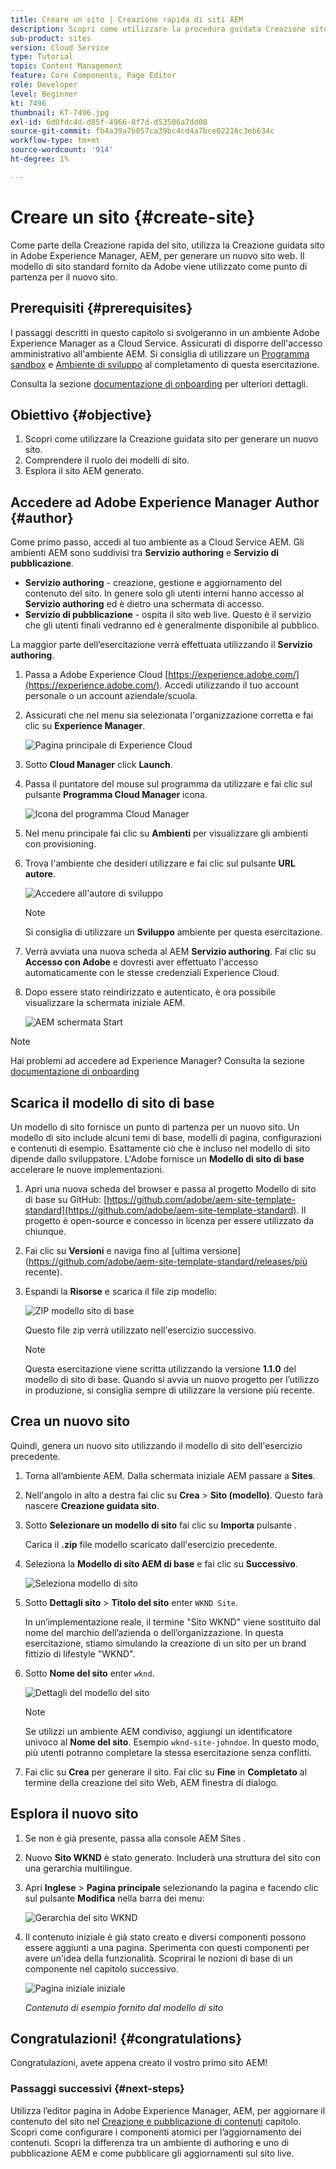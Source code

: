 ```yaml
---
title: Creare un sito | Creazione rapida di siti AEM
description: Scopri come utilizzare la procedura guidata Creazione sito per generare un nuovo sito Web. Il modello di sito standard fornito da Adobe è un punto di partenza per il nuovo sito.
sub-product: sites
version: Cloud Service
type: Tutorial
topic: Content Management
feature: Core Components, Page Editor
role: Developer
level: Beginner
kt: 7496
thumbnail: KT-7496.jpg
exl-id: 6d0fdc4d-d85f-4966-8f7d-d53506a7dd08
source-git-commit: fb4a39a7b057ca39bc4cd4a7bce02216c3eb634c
workflow-type: tm+mt
source-wordcount: '914'
ht-degree: 1%

---
```


# Creare un sito {#create-site}

Come parte della Creazione rapida del sito, utilizza la Creazione guidata sito in Adobe Experience Manager, AEM, per generare un nuovo sito web. Il modello di sito standard fornito da Adobe viene utilizzato come punto di partenza per il nuovo sito.

## Prerequisiti {#prerequisites}

I passaggi descritti in questo capitolo si svolgeranno in un ambiente Adobe Experience Manager as a Cloud Service. Assicurati di disporre dell&#39;accesso amministrativo all&#39;ambiente AEM. Si consiglia di utilizzare un [Programma sandbox](https://experienceleague.adobe.com/docs/experience-manager-cloud-service/onboarding/getting-access/sandbox-programs/introduction-sandbox-programs.html) e [Ambiente di sviluppo](https://experienceleague.adobe.com/docs/experience-manager-cloud-service/implementing/using-cloud-manager/manage-environments.html) al completamento di questa esercitazione.

Consulta la sezione [documentazione di onboarding](https://experienceleague.adobe.com/docs/experience-manager-cloud-service/onboarding/home.html) per ulteriori dettagli.

## Obiettivo {#objective}

1. Scopri come utilizzare la Creazione guidata sito per generare un nuovo sito.
1. Comprendere il ruolo dei modelli di sito.
1. Esplora il sito AEM generato.

## Accedere ad Adobe Experience Manager Author {#author}

Come primo passo, accedi al tuo ambiente as a Cloud Service AEM. Gli ambienti AEM sono suddivisi tra **Servizio authoring** e **Servizio di pubblicazione**.

* **Servizio authoring** - creazione, gestione e aggiornamento del contenuto del sito. In genere solo gli utenti interni hanno accesso al **Servizio authoring** ed è dietro una schermata di accesso.
* **Servizio di pubblicazione** - ospita il sito web live. Questo è il servizio che gli utenti finali vedranno ed è generalmente disponibile al pubblico.

La maggior parte dell’esercitazione verrà effettuata utilizzando il **Servizio authoring**.

1. Passa a Adobe Experience Cloud [https://experience.adobe.com/](https://experience.adobe.com/). Accedi utilizzando il tuo account personale o un account aziendale/scuola.
1. Assicurati che nel menu sia selezionata l&#39;organizzazione corretta e fai clic su **Experience Manager**.

   ![Pagina principale di Experience Cloud](assets/create-site/experience-cloud-home-screen.png)

1. Sotto **Cloud Manager** click **Launch**.
1. Passa il puntatore del mouse sul programma da utilizzare e fai clic sul pulsante **Programma Cloud Manager** icona.

   ![Icona del programma Cloud Manager](assets/create-site/cloud-manager-program-icon.png)

1. Nel menu principale fai clic su **Ambienti** per visualizzare gli ambienti con provisioning.

1. Trova l&#39;ambiente che desideri utilizzare e fai clic sul pulsante **URL autore**.

   ![Accedere all&#39;autore di sviluppo](assets/create-site/access-dev-environment.png)

   >[!NOTE]
   >
   >Si consiglia di utilizzare un **Sviluppo** ambiente per questa esercitazione.

1. Verrà avviata una nuova scheda al AEM **Servizio authoring**. Fai clic su **Accesso con Adobe** e dovresti aver effettuato l&#39;accesso automaticamente con le stesse credenziali Experience Cloud.

1. Dopo essere stato reindirizzato e autenticato, è ora possibile visualizzare la schermata iniziale AEM.

   ![AEM schermata Start](assets/create-site/aem-start-screen.png)

>[!NOTE]
>
> Hai problemi ad accedere ad Experience Manager? Consulta la sezione [documentazione di onboarding](https://experienceleague.adobe.com/docs/experience-manager-cloud-service/onboarding/home.html)

## Scarica il modello di sito di base

Un modello di sito fornisce un punto di partenza per un nuovo sito. Un modello di sito include alcuni temi di base, modelli di pagina, configurazioni e contenuti di esempio. Esattamente ciò che è incluso nel modello di sito dipende dallo sviluppatore. L&#39;Adobe fornisce un **Modello di sito di base** accelerare le nuove implementazioni.

1. Apri una nuova scheda del browser e passa al progetto Modello di sito di base su GitHub: [https://github.com/adobe/aem-site-template-standard](https://github.com/adobe/aem-site-template-standard). Il progetto è open-source e concesso in licenza per essere utilizzato da chiunque.
1. Fai clic su **Versioni** e naviga fino al [ultima versione](https://github.com/adobe/aem-site-template-standard/releases/più recente).
1. Espandi la **Risorse** e scarica il file zip modello:

   ![ZIP modello sito di base](assets/create-site/template-basic-zip-file.png)

   Questo file zip verrà utilizzato nell&#39;esercizio successivo.

   >[!NOTE]
   >
   > Questa esercitazione viene scritta utilizzando la versione **1.1.0** del modello di sito di base. Quando si avvia un nuovo progetto per l’utilizzo in produzione, si consiglia sempre di utilizzare la versione più recente.

## Crea un nuovo sito

Quindi, genera un nuovo sito utilizzando il modello di sito dell&#39;esercizio precedente.

1. Torna all’ambiente AEM. Dalla schermata iniziale AEM passare a **Sites**.
1. Nell&#39;angolo in alto a destra fai clic su **Crea** > **Sito (modello)**. Questo farà nascere **Creazione guidata sito**.
1. Sotto **Selezionare un modello di sito** fai clic su **Importa** pulsante .

   Carica il **.zip** file modello scaricato dall&#39;esercizio precedente.

1. Seleziona la **Modello di sito AEM di base** e fai clic su **Successivo**.

   ![Seleziona modello di sito](assets/create-site/select-site-template.png)

1. Sotto **Dettagli sito** > **Titolo del sito** enter `WKND Site`.

   In un’implementazione reale, il termine &quot;Sito WKND&quot; viene sostituito dal nome del marchio dell’azienda o dell’organizzazione. In questa esercitazione, stiamo simulando la creazione di un sito per un brand fittizio di lifestyle &quot;WKND&quot;.

1. Sotto **Nome del sito** enter `wknd`.

   ![Dettagli del modello del sito](assets/create-site/site-template-details.png)

   >[!NOTE]
   >
   > Se utilizzi un ambiente AEM condiviso, aggiungi un identificatore univoco al **Nome del sito**. Esempio `wknd-site-johndoe`. In questo modo, più utenti potranno completare la stessa esercitazione senza conflitti.

1. Fai clic su **Crea** per generare il sito. Fai clic su **Fine** in **Completato** al termine della creazione del sito Web, AEM finestra di dialogo.

## Esplora il nuovo sito

1. Se non è già presente, passa alla console AEM Sites .
1. Nuovo **Sito WKND** è stato generato. Includerà una struttura del sito con una gerarchia multilingue.
1. Apri **Inglese** > **Pagina principale** selezionando la pagina e facendo clic sul pulsante **Modifica** nella barra dei menu:

   ![Gerarchia del sito WKND](assets/create-site/wknd-site-starter-hierarchy.png)

1. Il contenuto iniziale è già stato creato e diversi componenti possono essere aggiunti a una pagina. Sperimenta con questi componenti per avere un&#39;idea della funzionalità. Scoprirai le nozioni di base di un componente nel capitolo successivo.

   ![Pagina iniziale iniziale](assets/create-site/start-home-page.png)

   *Contenuto di esempio fornito dal modello di sito*

## Congratulazioni! {#congratulations}

Congratulazioni, avete appena creato il vostro primo sito AEM!

### Passaggi successivi {#next-steps}

Utilizza l’editor pagina in Adobe Experience Manager, AEM, per aggiornare il contenuto del sito nel [Creazione e pubblicazione di contenuti](author-content-publish.md) capitolo. Scopri come configurare i componenti atomici per l’aggiornamento dei contenuti. Scopri la differenza tra un ambiente di authoring e uno di pubblicazione AEM e come pubblicare gli aggiornamenti sul sito live.
